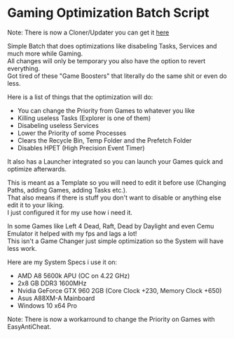 # Gaming Optimization Batch Script
Note: There is now a Cloner/Updater you can get it [here](https://github.com/crustySenpai/Gaming-Optimization-Cloner-Updater)

Simple Batch that does optimizations like disabeling Tasks, Services and much more while Gaming.<br/>
All changes will only be temporary you also have the option to revert everything.<br/>
Got tired of these "Game Boosters" that literally do the same shit or even do less.

Here is a list of things that the optimization will do:<br/>

- You can change the Priority from Games to whatever you like
- Killing useless Tasks (Explorer is one of them)
- Disabeling useless Services
- Lower the Priority of some Processes
- Clears the Recycle Bin, Temp Folder and the Prefetch Folder
- Disables HPET (High Precision Event Timer)

It also has a Launcher integrated so you can launch your Games quick and optimize afterwards.

This is meant as a Template so you will need to edit it before use (Changing Paths, adding Games, adding Tasks etc.).<br/>
That also means if there is stuff you don't want to disable or anything else edit it to your liking.<br/>
I just configured it for my use how i need it.

In some Games like Left 4 Dead, Raft, Dead by Daylight and even Cemu Emulator it helped with my fps and lags a lot!<br/>
This isn't a Game Changer just simple optimization so the System will have less work.

Here are my System Specs i use it on:<br/>

- AMD A8 5600k APU (OC on 4.22 GHz)
- 2x8 GB DDR3 1600MHz
- Nvidia GeForce GTX 960 2GB (Core Clock +230, Memory Clock +650)
- Asus A88XM-A Mainboard
- Windows 10 x64 Pro

Note: There is now a workarround to change the Priority on Games with EasyAntiCheat.
